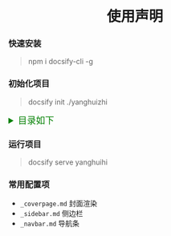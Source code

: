 # <center>使用声明<center>

### 快速安装
> npm i docsify-cli -g

### 初始化项目
> docsify init ./yanghuizhi

<details>
<summary style="color:green; font-size:18px">目录如下</summary>

```html
index.html 入口文件
README.md 会做为主页内容渲染
.nojekyll 用于阻止 GitHub Pages 会忽略掉下划线开头的文件
```

</details>

### 运行项目
> docsify serve yanghuihi

### 常用配置项
* `_coverpage.md` 封面渲染
* `_sidebar.md`   侧边栏
* `_navbar.md`    导航条
